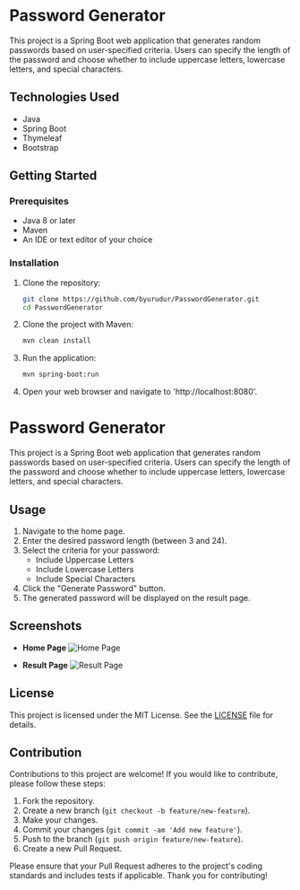 # Password Generator

This project is a Spring Boot web application that generates random passwords based on user-specified criteria. Users can specify the length of the password and choose whether to include uppercase letters, lowercase letters, and special characters.


## Technologies Used

- Java
- Spring Boot
- Thymeleaf
- Bootstrap

## Getting Started

### Prerequisites

- Java 8 or later
- Maven
- An IDE or text editor of your choice

### Installation

1. Clone the repository:

   ```bash
   git clone https://github.com/byurudur/PasswordGenerator.git
   cd PasswordGenerator
    ```
2. Clone the project with Maven:
   ```bash
   mvn clean install
    ```
3. Run the application:
   ```bash
   mvn spring-boot:run
    ```
4. Open your web browser and navigate to 'http://localhost:8080'.

# Password Generator

This project is a Spring Boot web application that generates random passwords based on user-specified criteria. Users can specify the length of the password and choose whether to include uppercase letters, lowercase letters, and special characters.

## Usage

1. Navigate to the home page.
2. Enter the desired password length (between 3 and 24).
3. Select the criteria for your password:
   - Include Uppercase Letters
   - Include Lowercase Letters
   - Include Special Characters
4. Click the "Generate Password" button.
5. The generated password will be displayed on the result page.

## Screenshots

- **Home Page**
  ![Home Page](img/image1.png)

- **Result Page**
  ![Result Page](img/image2.png)

## License

This project is licensed under the MIT License. See the [LICENSE](LICENSE) file for details.

## Contribution

Contributions to this project are welcome! If you would like to contribute, please follow these steps:

1. Fork the repository.
2. Create a new branch (`git checkout -b feature/new-feature`).
3. Make your changes.
4. Commit your changes (`git commit -am 'Add new feature'`).
5. Push to the branch (`git push origin feature/new-feature`).
6. Create a new Pull Request.

Please ensure that your Pull Request adheres to the project's coding standards and includes tests if applicable. Thank you for contributing!
